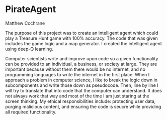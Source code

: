# PirateAgent

Matthew Cochrane

The purpose of this project was to create an intelligent agent which could play a Treasure Hunt game with 100% accuracy. The code that was given includes the game logic and a map generator. I created the intelligent agent using deep-Q learning.

Computer scientists write and improve upon code so a given functionality can be provided to an individual, a business, or society at large. They are important because without them there would be no internet, and no programming languages to write the internet in the first place. When I approach a problem in computer science, I like to break the logic down in subcomponents and write those down as pseudocode. Then, line by line I will try to translate that into code that the computer can understand. It does not always work that way and most of the time I am just staring at the screen thinking. My ethical responsibilities include: protecting user data, purging malicious content, and ensuring the code is seucre while providing all required functionality.
